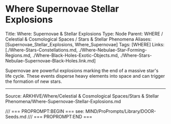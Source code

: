 # Where Supernovae Stellar Explosions

Title: Where: Supernovae & Stellar Explosions
Type: Node
Parent: WHERE / Celestial & Cosmological Spaces / Stars & Stellar Phenomena
Aliases: [Supernovae_Stellar_Explosions, Where_Supernovae]
Tags: [WHERE]
Links: [./Where-Stars-Constellations.md, ./Where-Nebulae-Star-Forming-Regions.md, ./Where-Black-Holes-Exotic-Objects.md, ./Where-Stars-Nebulae-Supernovae-Black-Holes.link.md]

Supernovae are powerful explosions marking the end of a massive star's life cycle. These events disperse heavy elements into space and can trigger the formation of new stars.

---
Source: ARKHIVE/Where/Celestial & Cosmological Spaces/Stars & Stellar Phenomena/Where-Supernovae-Stellar-Explosions.md

/// === PROPROMPT:BEGIN ===
see: MIND/ProPrompts/Library/DOOR-Seeds.md
/// === PROPROMPT:END ===
